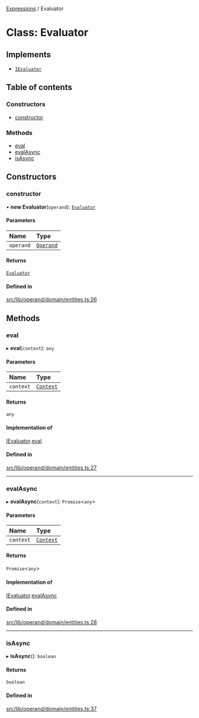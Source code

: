 [Expressions](../README.md) / Evaluator

# Class: Evaluator

## Implements

- [`IEvaluator`](../interfaces/IEvaluator.md)

## Table of contents

### Constructors

- [constructor](Evaluator.md#constructor)

### Methods

- [eval](Evaluator.md#eval)
- [evalAsync](Evaluator.md#evalasync)
- [isAsync](Evaluator.md#isasync)

## Constructors

### constructor

• **new Evaluator**(`operand`): [`Evaluator`](Evaluator.md)

#### Parameters

| Name | Type |
| :------ | :------ |
| `operand` | [`Operand`](Operand.md) |

#### Returns

[`Evaluator`](Evaluator.md)

#### Defined in

[src/lib/operand/domain/entities.ts:26](https://github.com/data7expressions/3xpr/blob/afd3b19f5d11ae44b57444edce640638f4fba296/src/lib/operand/domain/entities.ts#L26)

## Methods

### eval

▸ **eval**(`context`): `any`

#### Parameters

| Name | Type |
| :------ | :------ |
| `context` | [`Context`](Context.md) |

#### Returns

`any`

#### Implementation of

[IEvaluator](../interfaces/IEvaluator.md).[eval](../interfaces/IEvaluator.md#eval)

#### Defined in

[src/lib/operand/domain/entities.ts:27](https://github.com/data7expressions/3xpr/blob/afd3b19f5d11ae44b57444edce640638f4fba296/src/lib/operand/domain/entities.ts#L27)

___

### evalAsync

▸ **evalAsync**(`context`): `Promise`\<`any`\>

#### Parameters

| Name | Type |
| :------ | :------ |
| `context` | [`Context`](Context.md) |

#### Returns

`Promise`\<`any`\>

#### Implementation of

[IEvaluator](../interfaces/IEvaluator.md).[evalAsync](../interfaces/IEvaluator.md#evalasync)

#### Defined in

[src/lib/operand/domain/entities.ts:28](https://github.com/data7expressions/3xpr/blob/afd3b19f5d11ae44b57444edce640638f4fba296/src/lib/operand/domain/entities.ts#L28)

___

### isAsync

▸ **isAsync**(): `boolean`

#### Returns

`boolean`

#### Defined in

[src/lib/operand/domain/entities.ts:37](https://github.com/data7expressions/3xpr/blob/afd3b19f5d11ae44b57444edce640638f4fba296/src/lib/operand/domain/entities.ts#L37)
